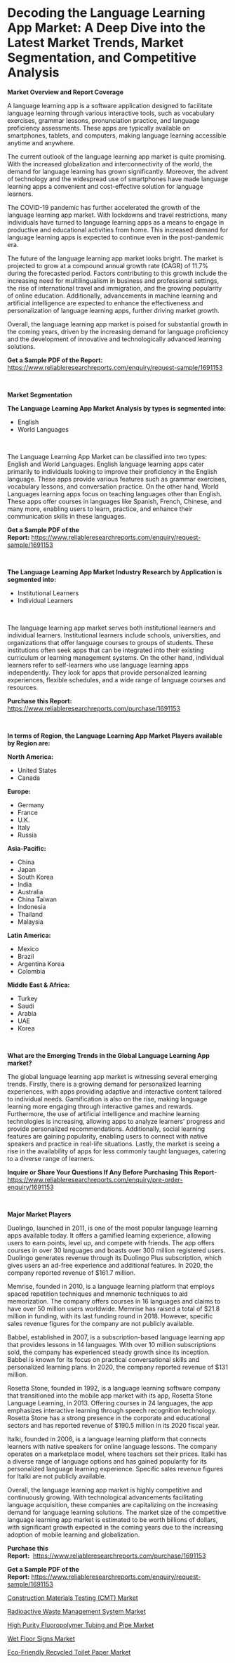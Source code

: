 <p><h1>Decoding the Language Learning App Market: A Deep Dive into the Latest Market Trends, Market Segmentation, and Competitive Analysis</h1></p><p><strong>Market Overview and Report Coverage</strong></p>
<p><p>A language learning app is a software application designed to facilitate language learning through various interactive tools, such as vocabulary exercises, grammar lessons, pronunciation practice, and language proficiency assessments. These apps are typically available on smartphones, tablets, and computers, making language learning accessible anytime and anywhere.</p><p>The current outlook of the language learning app market is quite promising. With the increased globalization and interconnectivity of the world, the demand for language learning has grown significantly. Moreover, the advent of technology and the widespread use of smartphones have made language learning apps a convenient and cost-effective solution for language learners.</p><p>The COVID-19 pandemic has further accelerated the growth of the language learning app market. With lockdowns and travel restrictions, many individuals have turned to language learning apps as a means to engage in productive and educational activities from home. This increased demand for language learning apps is expected to continue even in the post-pandemic era.</p><p>The future of the language learning app market looks bright. The market is projected to grow at a compound annual growth rate (CAGR) of 11.7% during the forecasted period. Factors contributing to this growth include the increasing need for multilingualism in business and professional settings, the rise of international travel and immigration, and the growing popularity of online education. Additionally, advancements in machine learning and artificial intelligence are expected to enhance the effectiveness and personalization of language learning apps, further driving market growth.</p><p>Overall, the language learning app market is poised for substantial growth in the coming years, driven by the increasing demand for language proficiency and the development of innovative and technologically advanced learning solutions.</p></p>
<p><strong>Get a Sample PDF of the Report:</strong> <a href="https://www.reliableresearchreports.com/enquiry/request-sample/1691153">https://www.reliableresearchreports.com/enquiry/request-sample/1691153</a></p>
<p>&nbsp;</p>
<p><strong>Market Segmentation</strong></p>
<p><strong>The Language Learning App Market Analysis by types is segmented into:</strong></p>
<p><ul><li>English</li><li>World Languages</li></ul></p>
<p>&nbsp;</p>
<p><p>The Language Learning App Market can be classified into two types: English and World Languages. English language learning apps cater primarily to individuals looking to improve their proficiency in the English language. These apps provide various features such as grammar exercises, vocabulary lessons, and conversation practice. On the other hand, World Languages learning apps focus on teaching languages other than English. These apps offer courses in languages like Spanish, French, Chinese, and many more, enabling users to learn, practice, and enhance their communication skills in these languages.</p></p>
<p><strong>Get a Sample PDF of the Report:</strong>&nbsp;<a href="https://www.reliableresearchreports.com/enquiry/request-sample/1691153">https://www.reliableresearchreports.com/enquiry/request-sample/1691153</a></p>
<p>&nbsp;</p>
<p><strong>The Language Learning App Market Industry Research by Application is segmented into:</strong></p>
<p><ul><li>Institutional Learners</li><li>Individual Learners</li></ul></p>
<p>&nbsp;</p>
<p><p>The language learning app market serves both institutional learners and individual learners. Institutional learners include schools, universities, and organizations that offer language courses to groups of students. These institutions often seek apps that can be integrated into their existing curriculum or learning management systems. On the other hand, individual learners refer to self-learners who use language learning apps independently. They look for apps that provide personalized learning experiences, flexible schedules, and a wide range of language courses and resources.</p></p>
<p><strong>Purchase this Report:</strong>&nbsp; <a href="https://www.reliableresearchreports.com/purchase/1691153">https://www.reliableresearchreports.com/purchase/1691153</a></p>
<p>&nbsp;</p>
<p><strong>In terms of Region, the Language Learning App Market Players available by Region are:</strong></p>
<p>
    <p> <strong> North America: </strong>
        <ul>
            <li>United States</li>
            <li>Canada</li>
        </ul>
        </p> 
    <p> <strong> Europe: </strong>
        <ul>
            <li>Germany</li>
            <li>France</li>
            <li>U.K.</li>
            <li>Italy</li>
            <li>Russia</li>
        </ul>
        </p> 
    <p> <strong> Asia-Pacific: </strong>
        <ul>
            <li>China</li>
            <li>Japan</li>
            <li>South Korea</li>
            <li>India</li>
            <li>Australia</li>
            <li>China Taiwan</li>
            <li>Indonesia</li>
            <li>Thailand</li>
            <li>Malaysia</li>
        </ul>
        </p> 
    <p> <strong> Latin America: </strong>
        <ul>
            <li>Mexico</li>
            <li>Brazil</li>
            <li>Argentina Korea</li>
            <li>Colombia</li>
        </ul>
        </p> 
    <p> <strong> Middle East & Africa: </strong>
        <ul>
            <li>Turkey</li>
            <li>Saudi</li>
            <li>Arabia</li>
            <li>UAE</li>
            <li>Korea</li>
        </ul>
    </p>
    </p>
<p>&nbsp;</p>
<p><strong>What are the Emerging Trends in the Global Language Learning App market?</strong></p>
<p><p>The global language learning app market is witnessing several emerging trends. Firstly, there is a growing demand for personalized learning experiences, with apps providing adaptive and interactive content tailored to individual needs. Gamification is also on the rise, making language learning more engaging through interactive games and rewards. Furthermore, the use of artificial intelligence and machine learning technologies is increasing, allowing apps to analyze learners' progress and provide personalized recommendations. Additionally, social learning features are gaining popularity, enabling users to connect with native speakers and practice in real-life situations. Lastly, the market is seeing a rise in the availability of apps for less commonly taught languages, catering to a diverse range of learners.</p></p>
<p><strong>Inquire or Share Your Questions If Any Before Purchasing This Report</strong>- <a href="https://www.reliableresearchreports.com/enquiry/pre-order-enquiry/1691153">https://www.reliableresearchreports.com/enquiry/pre-order-enquiry/1691153</a></p>
<p>&nbsp;</p>
<p><strong>Major Market Players</strong></p>
<p><p>Duolingo, launched in 2011, is one of the most popular language learning apps available today. It offers a gamified learning experience, allowing users to earn points, level up, and compete with friends. The app offers courses in over 30 languages and boasts over 300 million registered users. Duolingo generates revenue through its Duolingo Plus subscription, which gives users an ad-free experience and additional features. In 2020, the company reported revenue of $161.7 million.</p><p>Memrise, founded in 2010, is a language learning platform that employs spaced repetition techniques and mnemonic techniques to aid memorization. The company offers courses in 16 languages and claims to have over 50 million users worldwide. Memrise has raised a total of $21.8 million in funding, with its last funding round in 2018. However, specific sales revenue figures for the company are not publicly available.</p><p>Babbel, established in 2007, is a subscription-based language learning app that provides lessons in 14 languages. With over 10 million subscriptions sold, the company has experienced steady growth since its inception. Babbel is known for its focus on practical conversational skills and personalized learning plans. In 2020, the company reported revenue of $131 million.</p><p>Rosetta Stone, founded in 1992, is a language learning software company that transitioned into the mobile app market with its app, Rosetta Stone Language Learning, in 2013. Offering courses in 24 languages, the app emphasizes interactive learning through speech recognition technology. Rosetta Stone has a strong presence in the corporate and educational sectors and has reported revenue of $190.5 million in its 2020 fiscal year.</p><p>Italki, founded in 2006, is a language learning platform that connects learners with native speakers for online language lessons. The company operates on a marketplace model, where teachers set their prices. Italki has a diverse range of language options and has gained popularity for its personalized language learning experience. Specific sales revenue figures for Italki are not publicly available.</p><p>Overall, the language learning app market is highly competitive and continuously growing. With technological advancements facilitating language acquisition, these companies are capitalizing on the increasing demand for language learning solutions. The market size of the competitive language learning app market is estimated to be worth billions of dollars, with significant growth expected in the coming years due to the increasing adoption of mobile learning and globalization.</p></p>
<p><strong>Purchase this Report:</strong>&nbsp;&nbsp;<a href="https://www.reliableresearchreports.com/purchase/1691153">https://www.reliableresearchreports.com/purchase/1691153</a></p>
<p></p>
<p><strong>Get a Sample PDF of the Report:</strong>&nbsp;<a href="https://www.reliableresearchreports.com/enquiry/request-sample/1691153">https://www.reliableresearchreports.com/enquiry/request-sample/1691153</a></p>
<p><p><a href="https://www.linkedin.com/pulse/construction-materials-testing-cmt-market-size-share-global-gcxze/">Construction Materials Testing (CMT) Market</a></p><p><a href="https://www.linkedin.com/pulse/radioactive-waste-management-system-market-insights-0bmye/">Radioactive Waste Management System Market</a></p><p><a href="https://www.linkedin.com/pulse/high-purity-fluoropolymer-tubing-pipe-market-size-share-amp-d1cve/">High Purity Fluoropolymer Tubing and Pipe Market</a></p><p><a href="https://medium.com/@judithhoffman05/wet-floor-signs-market-insights-into-market-cagr-market-trends-and-growth-strategies-78c975773645">Wet Floor Signs Market</a></p><p><a href="https://medium.com/@kimberlymontgomery2004/eco-friendly-recycled-toilet-paper-market-share-evolution-and-market-growth-trends-2023-2030-872dcd5084c5">Eco-Friendly Recycled Toilet Paper Market</a></p></p>